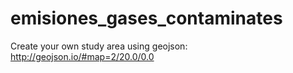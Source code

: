 # emisiones_gases_contaminates

Create your own study area using geojson:
http://geojson.io/#map=2/20.0/0.0


